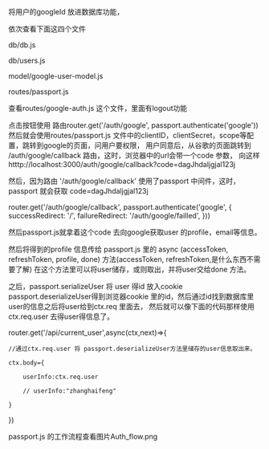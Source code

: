 

将用户的googleId 放进数据库功能，




依次查看下面这四个文件

db/db.js

db/users.js

model/google-user-model.js

routes/passport.js

查看routes/google-auth.js 这个文件，里面有logout功能




点击按钮使用 路由router.get('/auth/google', passport.authenticate('google'))
然后就会使用routes/passport.js 文件中的clientID，clientSecret，scope等配置，跳转到google的页面，问用户要权限，
用户同意后，从谷歌的页面跳转到 /auth/google/callback 路由，这时，浏览器中的url会带一个code 参数，
向这样 htttp://localhost:3000/auth/google/callback?code=dagJhdaljgjal123j


然后，因为路由 '/auth/google/callback' 使用了passport 中间件，这时，passport 就会获取 code=dagJhdaljgjal123j 

router.get('/auth/google/callback', passport.authenticate('google', {
    successRedirect: '/',
    failureRedirect: '/auth/google/failled',
}))

然后passport.js就拿着这个code 去向google获取user 的profile，email等信息。

然后将得到的profile 信息传给  passport.js 里的 async (accessToken, refreshToken, profile, done) 方法(accessToken, refreshToken,是什么东西不需要了解)
在这个方法里可以将user储存，或则取出，并将user交给done 方法。


之后，passport.serializeUser 将 user 得id 放入cookie
passport.deserializeUser得到浏览器cookie 里的id，然后通过id找到数据库里user的信息之后将user给到ctx.req 里面去，
然后就可以像下面的代码那样使用ctx.req.user 去得user得信息了。

router.get('/api/current_user',async(ctx,next)=>{

    //通过ctx.req.user 将 passport.deserializeUser方法里储存的user信息取出来。
    
    ctx.body={
    
        userInfo:ctx.req.user
        
        // userInfo:"zhanghaifeng"
        
    }
    
})

passport.js 的工作流程查看图片Auth_flow.png



  
